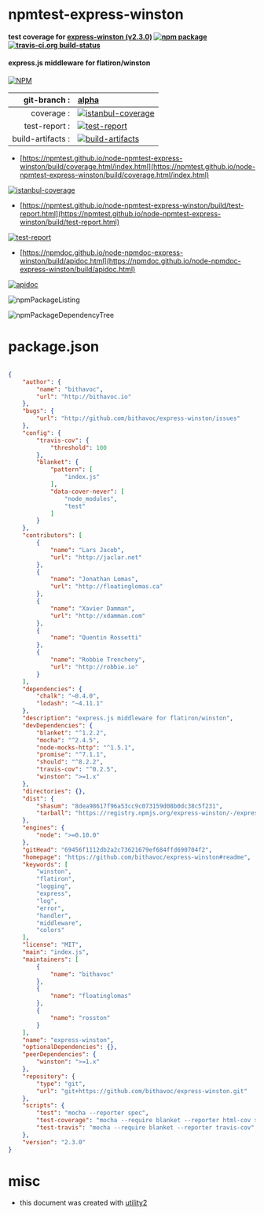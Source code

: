# npmtest-express-winston

#### test coverage for  [express-winston (v2.3.0)](https://github.com/bithavoc/express-winston#readme)  [![npm package](https://img.shields.io/npm/v/npmtest-express-winston.svg?style=flat-square)](https://www.npmjs.org/package/npmtest-express-winston) [![travis-ci.org build-status](https://api.travis-ci.org/npmtest/node-npmtest-express-winston.svg)](https://travis-ci.org/npmtest/node-npmtest-express-winston)

#### express.js middleware for flatiron/winston

[![NPM](https://nodei.co/npm/express-winston.png?downloads=true&downloadRank=true&stars=true)](https://www.npmjs.com/package/express-winston)

| git-branch : | [alpha](https://github.com/npmtest/node-npmtest-express-winston/tree/alpha)|
|--:|:--|
| coverage : | [![istanbul-coverage](https://npmtest.github.io/node-npmtest-express-winston/build/coverage.badge.svg)](https://npmtest.github.io/node-npmtest-express-winston/build/coverage.html/index.html)|
| test-report : | [![test-report](https://npmtest.github.io/node-npmtest-express-winston/build/test-report.badge.svg)](https://npmtest.github.io/node-npmtest-express-winston/build/test-report.html)|
| build-artifacts : | [![build-artifacts](https://npmtest.github.io/node-npmtest-express-winston/glyphicons_144_folder_open.png)](https://github.com/npmtest/node-npmtest-express-winston/tree/gh-pages/build)|

- [https://npmtest.github.io/node-npmtest-express-winston/build/coverage.html/index.html](https://npmtest.github.io/node-npmtest-express-winston/build/coverage.html/index.html)

[![istanbul-coverage](https://npmtest.github.io/node-npmtest-express-winston/build/screenCapture.buildCi.browser.%252Ftmp%252Fbuild%252Fcoverage.lib.html.png)](https://npmtest.github.io/node-npmtest-express-winston/build/coverage.html/index.html)

- [https://npmtest.github.io/node-npmtest-express-winston/build/test-report.html](https://npmtest.github.io/node-npmtest-express-winston/build/test-report.html)

[![test-report](https://npmtest.github.io/node-npmtest-express-winston/build/screenCapture.buildCi.browser.%252Ftmp%252Fbuild%252Ftest-report.html.png)](https://npmtest.github.io/node-npmtest-express-winston/build/test-report.html)

- [https://npmdoc.github.io/node-npmdoc-express-winston/build/apidoc.html](https://npmdoc.github.io/node-npmdoc-express-winston/build/apidoc.html)

[![apidoc](https://npmdoc.github.io/node-npmdoc-express-winston/build/screenCapture.buildCi.browser.%252Ftmp%252Fbuild%252Fapidoc.html.png)](https://npmdoc.github.io/node-npmdoc-express-winston/build/apidoc.html)

![npmPackageListing](https://npmtest.github.io/node-npmtest-express-winston/build/screenCapture.npmPackageListing.svg)

![npmPackageDependencyTree](https://npmtest.github.io/node-npmtest-express-winston/build/screenCapture.npmPackageDependencyTree.svg)



# package.json

```json

{
    "author": {
        "name": "bithavoc",
        "url": "http://bithavoc.io"
    },
    "bugs": {
        "url": "http://github.com/bithavoc/express-winston/issues"
    },
    "config": {
        "travis-cov": {
            "threshold": 100
        },
        "blanket": {
            "pattern": [
                "index.js"
            ],
            "data-cover-never": [
                "node_modules",
                "test"
            ]
        }
    },
    "contributors": [
        {
            "name": "Lars Jacob",
            "url": "http://jaclar.net"
        },
        {
            "name": "Jonathan Lomas",
            "url": "http://floatinglomas.ca"
        },
        {
            "name": "Xavier Damman",
            "url": "http://xdamman.com"
        },
        {
            "name": "Quentin Rossetti"
        },
        {
            "name": "Robbie Trencheny",
            "url": "http://robbie.io"
        }
    ],
    "dependencies": {
        "chalk": "~0.4.0",
        "lodash": "~4.11.1"
    },
    "description": "express.js middleware for flatiron/winston",
    "devDependencies": {
        "blanket": "^1.2.2",
        "mocha": "^2.4.5",
        "node-mocks-http": "^1.5.1",
        "promise": "^7.1.1",
        "should": "^8.2.2",
        "travis-cov": "^0.2.5",
        "winston": ">=1.x"
    },
    "directories": {},
    "dist": {
        "shasum": "8dea98617f96a53cc9c073159d08b0dc38c5f231",
        "tarball": "https://registry.npmjs.org/express-winston/-/express-winston-2.3.0.tgz"
    },
    "engines": {
        "node": ">=0.10.0"
    },
    "gitHead": "69456f1112db2a2c73621679ef684ffd690704f2",
    "homepage": "https://github.com/bithavoc/express-winston#readme",
    "keywords": [
        "winston",
        "flatiron",
        "logging",
        "express",
        "log",
        "error",
        "handler",
        "middleware",
        "colors"
    ],
    "license": "MIT",
    "main": "index.js",
    "maintainers": [
        {
            "name": "bithavoc"
        },
        {
            "name": "floatinglomas"
        },
        {
            "name": "rosston"
        }
    ],
    "name": "express-winston",
    "optionalDependencies": {},
    "peerDependencies": {
        "winston": ">=1.x"
    },
    "repository": {
        "type": "git",
        "url": "git+https://github.com/bithavoc/express-winston.git"
    },
    "scripts": {
        "test": "mocha --reporter spec",
        "test-coverage": "mocha --require blanket --reporter html-cov > coverage.html || true",
        "test-travis": "mocha --require blanket --reporter travis-cov"
    },
    "version": "2.3.0"
}
```



# misc
- this document was created with [utility2](https://github.com/kaizhu256/node-utility2)
